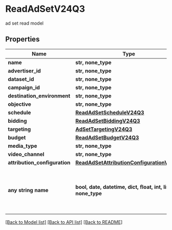 # ReadAdSetV24Q3

ad set read model

## Properties
Name | Type | Description | Notes
------------ | ------------- | ------------- | -------------
**name** | **str, none_type** |  | [optional] 
**advertiser_id** | **str, none_type** |  | [optional] 
**dataset_id** | **str, none_type** |  | [optional] 
**campaign_id** | **str, none_type** |  | [optional] 
**destination_environment** | **str, none_type** |  | [optional] 
**objective** | **str, none_type** |  | [optional] 
**schedule** | [**ReadAdSetScheduleV24Q3**](ReadAdSetScheduleV24Q3.md) |  | [optional] 
**bidding** | [**ReadAdSetBiddingV24Q3**](ReadAdSetBiddingV24Q3.md) |  | [optional] 
**targeting** | [**AdSetTargetingV24Q3**](AdSetTargetingV24Q3.md) |  | [optional] 
**budget** | [**ReadAdSetBudgetV24Q3**](ReadAdSetBudgetV24Q3.md) |  | [optional] 
**media_type** | **str, none_type** |  | [optional] 
**video_channel** | **str, none_type** |  | [optional] 
**attribution_configuration** | [**ReadAdSetAttributionConfigurationV24Q3**](ReadAdSetAttributionConfigurationV24Q3.md) |  | [optional] 
**any string name** | **bool, date, datetime, dict, float, int, list, str, none_type** | any string name can be used but the value must be the correct type | [optional]

[[Back to Model list]](../README.md#documentation-for-models) [[Back to API list]](../README.md#documentation-for-api-endpoints) [[Back to README]](../README.md)


